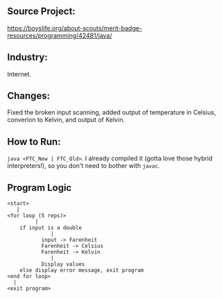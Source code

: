 ## Source Project: ##

https://boyslife.org/about-scouts/merit-badge-resources/programming/42481/java/

## Industry: ##

Internet.

## Changes: ##

Fixed the broken input scanning, added output of temperature in Celsius, converion to Kelvin, and output of Kelvin.

## How to Run: ##

`java <FTC_New | FTC_Old>`. I already compiled it (gotta love those hybrid interpreters!), so you don't need to bother with `javac`.

## Program Logic ##

```
<start>
   |
<for loop (5 reps)>
         |
    if input is a double
              |
           input -> Farenheit
           Farenheit -> Celsius
           Farenheit -> Kelvin
              |
           Display values
    else display error message, exit program
<end for loop>
  |
<exit program>
```
